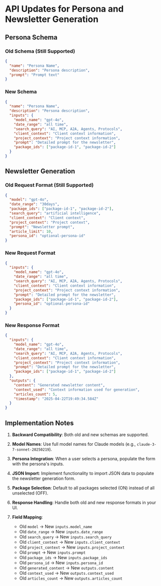 # API Updates for Persona and Newsletter Generation

## Persona Schema

### Old Schema (Still Supported)
```json
{
  "name": "Persona Name",
  "description": "Persona description",
  "prompt": "Prompt text"
}
```

### New Schema
```json
{
  "name": "Persona Name",
  "description": "Persona description",
  "inputs": {
    "model_name": "gpt-4o",
    "date_range": "all time",
    "search_query": "AI, MCP, A2A, Agents, Protocols",
    "client_context": "Client context information",
    "project_context": "Project context information",
    "prompt": "Detailed prompt for the newsletter",
    "package_ids": ["package-id-1", "package-id-2"]
  }
}
```

## Newsletter Generation

### Old Request Format (Still Supported)
```json
{
  "model": "gpt-4o",
  "date_range": "30days",
  "package_ids": ["package-id-1", "package-id-2"],
  "search_query": "artificial intelligence",
  "client_context": "Client context",
  "project_context": "Project context",
  "prompt": "Newsletter prompt",
  "article_limit": 10,
  "persona_id": "optional-persona-id"
}
```

### New Request Format
```json
{
  "inputs": {
    "model_name": "gpt-4o",
    "date_range": "all time",
    "search_query": "AI, MCP, A2A, Agents, Protocols",
    "client_context": "Client context information",
    "project_context": "Project context information",
    "prompt": "Detailed prompt for the newsletter",
    "package_ids": ["package-id-1", "package-id-2"],
    "persona_id": "optional-persona-id"
  }
}
```

### New Response Format
```json
{
  "inputs": {
    "model_name": "gpt-4o",
    "date_range": "all time",
    "search_query": "AI, MCP, A2A, Agents, Protocols",
    "client_context": "Client context information",
    "project_context": "Project context information",
    "prompt": "Detailed prompt for the newsletter",
    "package_ids": ["package-id-1", "package-id-2"]
  },
  "outputs": {
    "content": "Generated newsletter content",
    "context_used": "Context information used for generation",
    "articles_count": 5,
    "timestamp": "2025-04-22T19:49:34.584Z"
  }
}
```

## Implementation Notes

1. **Backward Compatibility**: Both old and new schemas are supported.

2. **Model Names**: Use full model names for Claude models (e.g., `claude-3-7-sonnet-20250219`).

3. **Persona Integration**: When a user selects a persona, populate the form with the persona's inputs.

4. **JSON Import**: Implement functionality to import JSON data to populate the newsletter generation form.

5. **Package Selection**: Default to all packages selected (ON) instead of all unselected (OFF).

6. **Response Handling**: Handle both old and new response formats in your UI.

7. **Field Mapping**:
   - Old `model` → New `inputs.model_name`
   - Old `date_range` → New `inputs.date_range`
   - Old `search_query` → New `inputs.search_query`
   - Old `client_context` → New `inputs.client_context`
   - Old `project_context` → New `inputs.project_context`
   - Old `prompt` → New `inputs.prompt`
   - Old `package_ids` → New `inputs.package_ids`
   - Old `persona_id` → New `inputs.persona_id`
   - Old `generated_content` → New `outputs.content`
   - Old `context_used` → New `outputs.context_used`
   - Old `articles_count` → New `outputs.articles_count`
```

